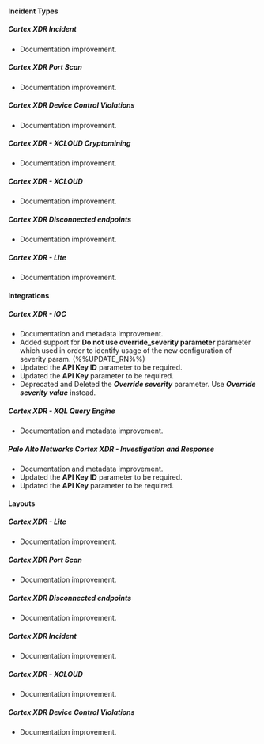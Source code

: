 
#### Incident Types

##### Cortex XDR Incident

- Documentation improvement.

##### Cortex XDR Port Scan

- Documentation improvement.

##### Cortex XDR Device Control Violations

- Documentation improvement.

##### Cortex XDR - XCLOUD Cryptomining

- Documentation improvement.

##### Cortex XDR - XCLOUD

- Documentation improvement.

##### Cortex XDR Disconnected endpoints

- Documentation improvement.

##### Cortex XDR - Lite

- Documentation improvement.

#### Integrations

##### Cortex XDR - IOC

- Documentation and metadata improvement.
- Added support for **Do not use override_severity parameter** parameter which used in order to identify usage of the new configuration of severity param. (%%UPDATE_RN%%)
- Updated the **API Key ID** parameter to be required.
- Updated the **API Key** parameter to be required.
- Deprecated and Deleted the ***Override severity*** parameter. Use ***Override severity value*** instead.

##### Cortex XDR - XQL Query Engine

- Documentation and metadata improvement.

##### Palo Alto Networks Cortex XDR - Investigation and Response

- Documentation and metadata improvement.
- Updated the **API Key ID** parameter to be required.
- Updated the **API Key** parameter to be required.

#### Layouts

##### Cortex XDR - Lite

- Documentation improvement.

##### Cortex XDR Port Scan

- Documentation improvement.

##### Cortex XDR Disconnected endpoints

- Documentation improvement.

##### Cortex XDR Incident

- Documentation improvement.

##### Cortex XDR - XCLOUD

- Documentation improvement.

##### Cortex XDR Device Control Violations

- Documentation improvement.